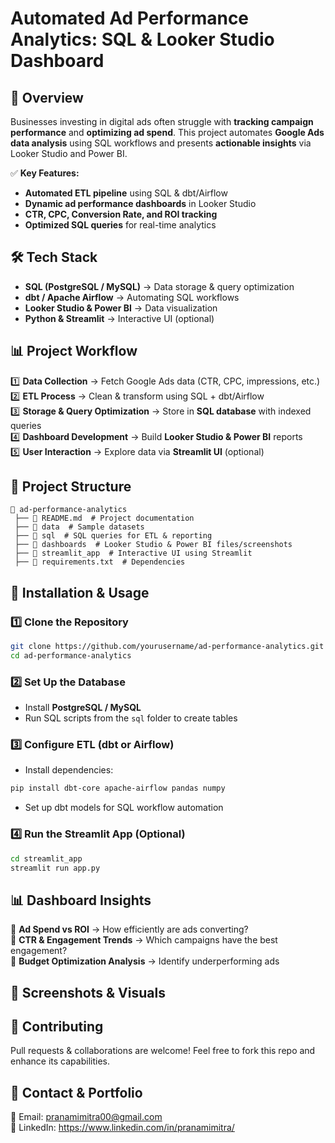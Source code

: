 # **Automated Ad Performance Analytics: SQL & Looker Studio Dashboard**  

## 📌 **Overview**  
Businesses investing in digital ads often struggle with **tracking campaign performance** and **optimizing ad spend**. This project automates **Google Ads data analysis** using SQL workflows and presents **actionable insights** via Looker Studio and Power BI.  

✅ **Key Features:**  
- **Automated ETL pipeline** using SQL & dbt/Airflow  
- **Dynamic ad performance dashboards** in Looker Studio  
- **CTR, CPC, Conversion Rate, and ROI tracking**  
- **Optimized SQL queries** for real-time analytics  

## 🛠 **Tech Stack**  
- **SQL (PostgreSQL / MySQL)** → Data storage & query optimization  
- **dbt / Apache Airflow** → Automating SQL workflows  
- **Looker Studio & Power BI** → Data visualization  
- **Python & Streamlit** → Interactive UI (optional)  

## 📊 **Project Workflow**  

1️⃣ **Data Collection** → Fetch Google Ads data (CTR, CPC, impressions, etc.)  
2️⃣ **ETL Process** → Clean & transform using SQL + dbt/Airflow  
3️⃣ **Storage & Query Optimization** → Store in **SQL database** with indexed queries  
4️⃣ **Dashboard Development** → Build **Looker Studio & Power BI** reports  
5️⃣ **User Interaction** → Explore data via **Streamlit UI** (optional)  


## 📂 **Project Structure**  
```
📁 ad-performance-analytics  
 ├── 📜 README.md  # Project documentation  
 ├── 📁 data  # Sample datasets  
 ├── 📁 sql  # SQL queries for ETL & reporting  
 ├── 📁 dashboards  # Looker Studio & Power BI files/screenshots  
 ├── 📁 streamlit_app  # Interactive UI using Streamlit  
 ├── 📜 requirements.txt  # Dependencies  
```

## 🚀 **Installation & Usage**  
### **1️⃣ Clone the Repository**  
```bash  
git clone https://github.com/yourusername/ad-performance-analytics.git  
cd ad-performance-analytics  
```
### **2️⃣ Set Up the Database**  
- Install **PostgreSQL / MySQL**  
- Run SQL scripts from the `sql` folder to create tables  

### **3️⃣ Configure ETL (dbt or Airflow)**  
- Install dependencies:  
```bash  
pip install dbt-core apache-airflow pandas numpy  
```
- Set up dbt models for SQL workflow automation  

### **4️⃣ Run the Streamlit App (Optional)**  
```bash  
cd streamlit_app  
streamlit run app.py  
```

## 📊 **Dashboard Insights**  
🔹 **Ad Spend vs ROI** → How efficiently are ads converting?  
🔹 **CTR & Engagement Trends** → Which campaigns have the best engagement?  
🔹 **Budget Optimization Analysis** → Identify underperforming ads  

## 📸 **Screenshots & Visuals**  
 

## 🤝 **Contributing**  
Pull requests & collaborations are welcome! Feel free to fork this repo and enhance its capabilities.  

## 📢 **Contact & Portfolio**  
📧 Email: [pranamimitra00@gmail.com](mailto:pranamimitra00@gmail.com)  
🔗 LinkedIn: https://www.linkedin.com/in/pranamimitra/ 



